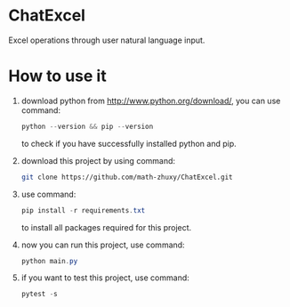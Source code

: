 # ChatExcel
Excel operations through user natural language input.
# How to use it
1. download python from <http://www.python.org/download/>, you can use command:
    ``` powershell
    python --version && pip --version
    ```
    to check if you have successfully installed python and pip.

2. download this project by using command:
    ``` bash
    git clone https://github.com/math-zhuxy/ChatExcel.git
    ```
3. use command:
    ``` powershell
    pip install -r requirements.txt
    ```
    to install all packages required for this project.
4. now you can run this project, use command:
    ``` powershell
    python main.py
    ```

5. if you want to test this project, use command:
    ``` powershell
    pytest -s
    ```

